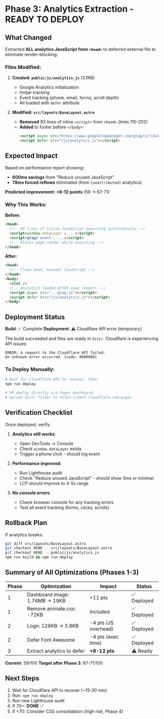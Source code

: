 # Phase 3: Analytics Extraction - READY TO DEPLOY

## What Changed

Extracted **ALL analytics JavaScript from `<head>`** to deferred external file to eliminate render-blocking.

### Files Modified:

1. **Created: `public/js/analytics.js`** (3.1KB)
   - Google Analytics initialization
   - Hotjar tracking
   - Event tracking (phone, email, forms, scroll depth)
   - All loaded with `defer` attribute

2. **Modified: `src/layouts/BaseLayout.astro`**
   - **Removed** 93 lines of inline `<script>` from `<head>` (lines 110-202)
   - **Added** to footer before `</body>`:
     ```html
     <script async src="https://www.googletagmanager.com/gtag/js?id=G-FB947JWCFT"></script>
     <script defer src="/js/analytics.js"></script>
     ```

## Expected Impact

Based on performance report showing:
- **600ms savings** from "Reduce unused JavaScript"
- **78ms forced reflows** eliminated (from `[unattributed]` analytics)

**Predicted improvement: +8-12 points** (59 → 67-71)

### Why This Works:

**Before:**
```html
<head>
  <!-- 93 lines of inline JavaScript executing synchronously -->
  <script>window.dataLayer = ...</script>
  <script>gtag('event', ...</script>
  <!-- Blocks page render while executing -->
</head>
```

**After:**
```html
<head>
  <!-- Clean head, minimal JavaScript -->
</head>
<body>
  <slot />
  <!-- Analytics loaded AFTER page renders -->
  <script async src="...gtag.js"></script>
  <script defer src="/js/analytics.js"></script>
</body>
```

## Deployment Status

**Build**: ✅ Complete
**Deployment**: ⚠️ Cloudflare API error (temporary)

The build succeeded and files are ready in `dist/`. Cloudflare is experiencing API issues:
```
ERROR: A request to the Cloudflare API failed.
An unknown error occurred. [code: 8000000]
```

### To Deploy Manually:

```bash
# Wait for Cloudflare API to recover, then:
npm run deploy

# OR deploy directly via Pages dashboard:
# Upload dist/ folder to https://dash.cloudflare.com/pages
```

## Verification Checklist

Once deployed, verify:

1. **Analytics still works**:
   - Open DevTools → Console
   - Check `window.dataLayer` exists
   - Trigger a phone click - should log event

2. **Performance improved**:
   - Run Lighthouse audit
   - Check "Reduce unused JavaScript" - should show 0ms or minimal
   - LCP should improve to 4-5s range

3. **No console errors**:
   - Check browser console for any tracking errors
   - Test all event tracking (forms, clicks, scrolls)

## Rollback Plan

If analytics breaks:

```bash
git diff src/layouts/BaseLayout.astro
git checkout HEAD -- src/layouts/BaseLayout.astro
git checkout HEAD -- public/js/analytics.js
npm run build && npm run deploy
```

## Summary of All Optimizations (Phases 1-3)

| Phase | Optimization | Impact | Status |
|-------|--------------|--------|--------|
| 1 | Dashboard image: 1.76MB → 19KB | +11 pts | ✅ Deployed |
| 1 | Remove animate.css: -72KB | Included | ✅ Deployed |
| 2 | Logo: 128KB → 3.8KB | -4 pts (JS overhead) | ✅ Deployed |
| 2 | Defer Font Awesome | -4 pts (exec time) | ✅ Deployed |
| 3 | Extract analytics to defer | **+8-12 pts** | ⚠️ Ready |

**Current**: 59/100
**Target after Phase 3**: 67-71/100

## Next Steps

1. Wait for Cloudflare API to recover (~15-30 min)
2. Run: `npm run deploy`
3. Run new Lighthouse audit
4. If 70+: **DONE** ✅
5. If <70: Consider CSS consolidation (high risk, Phase 4)
